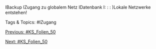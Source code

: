 IBackup
IZugang zu globalem Netz
IDatenbank
I: : :
)Lokale Netzwerke entstehen!

   Tags & Topics:
   #IZugang

[Previous: #KS_Folien_50](KS_Folien_50.md)

[Next: #KS_Folien_50](KS_Folien_50.md)